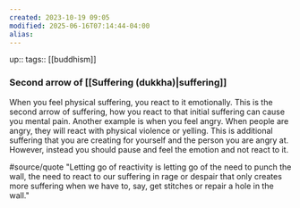 ```yaml
---
created: 2023-10-19 09:05
modified: 2025-06-16T07:14:44-04:00
alias: 
---
```

up::
tags:: [[buddhism]] 


### Second arrow of [[Suffering (dukkha)|suffering]]
When you feel physical suffering, you react to it emotionally. This is the second arrow of suffering, how you react to that initial suffering can cause you mental pain. Another example is when you feel angry. When people are angry, they will react with physical violence or yelling. This is additional suffering that you are creating for yourself and the person you are angry at. However, instead you should pause and feel the emotion and not react to it.

#source/quote
"Letting go of reactivity is letting go of the need to punch the wall, the need to react to our suffering in rage or despair that only creates more suffering when we have to, say, get stitches or repair a hole in the wall."
